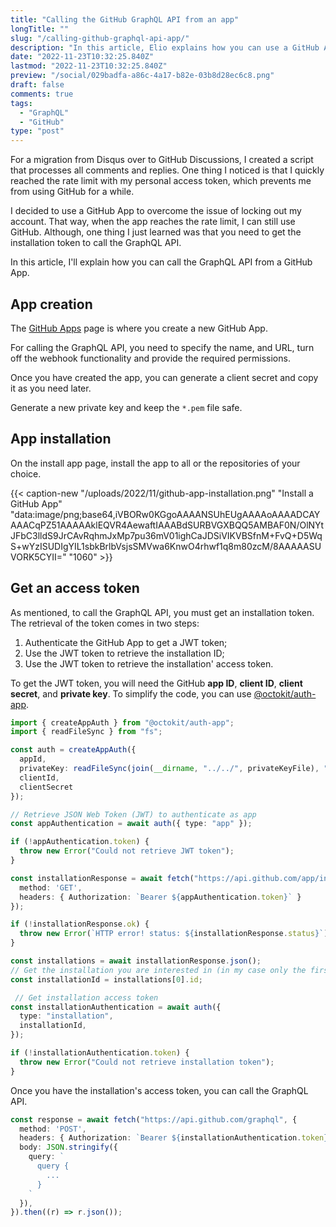 ```yaml
---
title: "Calling the GitHub GraphQL API from an app"
longTitle: ""
slug: "/calling-github-graphql-api-app/"
description: "In this article, Elio explains how you can use a GitHub App to make queries and mutations via the GraphQL API from GitHub."
date: "2022-11-23T10:32:25.840Z"
lastmod: "2022-11-23T10:32:25.840Z"
preview: "/social/029badfa-a86c-4a17-b82e-03b8d28ec6c8.png"
draft: false
comments: true
tags:
  - "GraphQL"
  - "GitHub"
type: "post"
---
```


For a migration from Disqus over to GitHub Discussions, I created a script that processes all comments and replies. One thing I noticed is that I quickly reached the rate limit with my personal access token, which prevents me from using GitHub for a while. 

I decided to use a GitHub App to overcome the issue of locking out my account. That way, when the app reaches the rate limit, I can still use GitHub. Although, one thing I just learned was that you need to get the installation token to call the GraphQL API.

In this article, I'll explain how you can call the GraphQL API from a GitHub App.

 ## App creation

The [GitHub Apps](https://github.com/settings/apps) page is where you create a new GitHub App.

For calling the GraphQL API, you need to specify the name, and URL, turn off the webhook functionality and provide the required permissions.

Once you have created the app, you can generate a client secret and copy it as you need later.

Generate a new private key and keep the `*.pem` file safe.

## App installation

On the install app page, install the app to all or the repositories of your choice.

{{< caption-new "/uploads/2022/11/github-app-installation.png" "Install a GitHub App"  "data:image/png;base64,iVBORw0KGgoAAAANSUhEUgAAAAoAAAADCAYAAACqPZ51AAAAAklEQVR4AewaftIAAABdSURBVGXBQQ5AMBAF0N/OlNYtJFbC3lldS9JrCAvRqhmJxMp7pu36mV01ighCaJDSiVIKVBSfnM+FvQ+D5WqS+wYzISUDIgYIL1sbkBrlbVsjsSMVwa6KnwO4rhwf1q8m80zcM/8AAAAASUVORK5CYII=" "1060" >}}

## Get an access token

As mentioned, to call the GraphQL API, you must get an installation token. The retrieval of the token comes in two steps:

1. Authenticate the GitHub App to get a JWT token;
2. Use the JWT token to retrieve the installation ID;
3. Use the JWT token to retrieve the installation' access token.

To get the JWT token, you will need the GitHub **app ID**, **client ID**, **client secret**, and **private key**. To simplify the code, you can use [@octokit/auth-app](https://github.com/octokit/auth-app.js/).

```typescript
import { createAppAuth } from "@octokit/auth-app";
import { readFileSync } from "fs";

const auth = createAppAuth({
  appId,
  privateKey: readFileSync(join(__dirname, "../../", privateKeyFile), "utf8"),
  clientId,
  clientSecret
});

// Retrieve JSON Web Token (JWT) to authenticate as app
const appAuthentication = await auth({ type: "app" });

if (!appAuthentication.token) {
  throw new Error("Could not retrieve JWT token");
}

const installationResponse = await fetch("https://api.github.com/app/installations", {
  method: 'GET',
  headers: { Authorization: `Bearer ${appAuthentication.token}` }
});

if (!installationResponse.ok) {
  throw new Error(`HTTP error! status: ${installationResponse.status}`);
}

const installations = await installationResponse.json();
// Get the installation you are interested in (in my case only the first one)
const installationId = installations[0].id;

 // Get installation access token
const installationAuthentication = await auth({
  type: "installation",
  installationId,
});

if (!installationAuthentication.token) {
  throw new Error("Could not retrieve installation token");
}
```

Once you have the installation's access token, you can call the GraphQL API.

```typescript
const response = await fetch("https://api.github.com/graphql", {
  method: 'POST',
  headers: { Authorization: `Bearer ${installationAuthentication.token}` },
  body: JSON.stringify({
    query: `
      query {
        ...
      }
    `
  }),
}).then((r) => r.json());
```